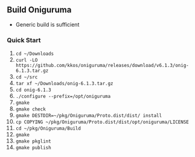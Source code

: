 ## Build Oniguruma

- Generic build is sufficient

### Quick Start
1. `cd ~/Downloads`
2. `curl -LO https://github.com/kkos/oniguruma/releases/download/v6.1.3/onig-6.1.3.tar.gz`
3. `cd ~/src`
4. `tar xf ~/Downloads/onig-6.1.3.tar.gz`
5. `cd onig-6.1.3`
6. `./configure --prefix=/opt/oniguruma`
7. `gmake`
8. `gmake check`
9. `gmake DESTDIR=~/pkg/Oniguruma/Proto.dist/dist/ install`
10. `cp COPYING ~/pkg/Oniguruma/Proto.dist/dist/opt/oniguruma/LICENSE`
11. `cd ~/pkg/Oniguruma/Build`
12. `gmake`
13. `gmake pkglint`
14. `gmake publish`
